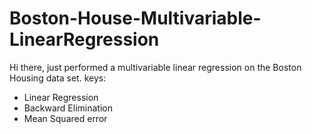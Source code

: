 # Boston-House-Multivariable-LinearRegression

Hi there, just performed a multivariable linear regression on the Boston Housing data set.
keys:
- Linear Regression
- Backward Elimination
- Mean Squared error
